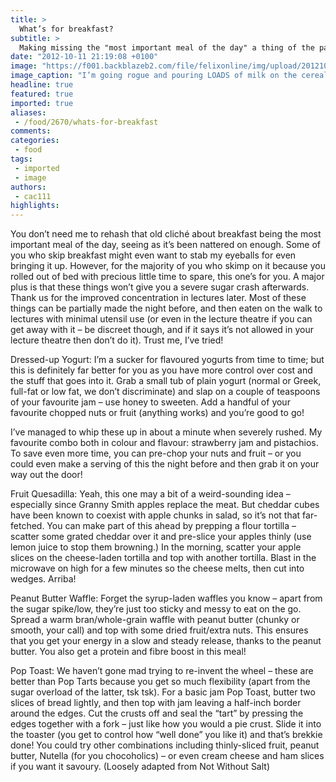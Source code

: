 ```yaml
---
title: >
  What’s for breakfast?
subtitle: >
  Making missing the "most important meal of the day" a thing of the past
date: "2012-10-11 21:19:08 +0100"
image: "https://f001.backblazeb2.com/file/felixonline/img/upload/201210112218-felix-pouring-milk-on-cereal-carol-articlergbizzle.jpg"
image_caption: "I’m going rogue and pouring LOADS of milk on the cereal"
headline: true
featured: true
imported: true
aliases:
 - /food/2670/whats-for-breakfast
comments:
categories:
 - food
tags:
 - imported
 - image
authors:
 - cac111
highlights:
---
```


You don’t need me to rehash that old cliché about breakfast being the most important meal of the day, seeing as it’s been nattered on enough. Some of you who skip breakfast might even want to stab my eyeballs for even bringing it up. However, for the majority of you who skimp on it because you rolled out of bed with precious little time to spare, this one’s for you. A major plus is that these things won’t give you a severe sugar crash afterwards. Thank us for the improved concentration in lectures later.
 Most of these things can be partially made the night before, and then eaten on the walk to lectures with minimal utensil use (or even in the lecture theatre if you can get away with it – be discreet though, and if it says it’s not allowed in your lecture theatre then don’t do it). Trust me, I’ve tried!

Dressed-up Yogurt: I’m a sucker for flavoured yogurts from time to time; but this is definitely far better for you as you have more control over cost and the stuff that goes into it. Grab a small tub of plain yogurt (normal or Greek, full-fat or low fat, we don’t discriminate) and slap on a couple of teaspoons of your favourite jam – use honey to sweeten. Add a handful of your favourite chopped nuts or fruit (anything works) and you’re good to go!

I’ve managed to whip these up in about a minute when severely rushed. My favourite combo both in colour and flavour: strawberry jam and pistachios. To save even more time, you can pre-chop your nuts and fruit – or you could even make a serving of this the night before and then grab it on your way out the door!

Fruit Quesadilla: Yeah, this one may a bit of a weird-sounding idea – especially since Granny Smith apples replace the meat. But cheddar cubes have been known to coexist with apple chunks in salad, so it’s not that far-fetched. You can make part of this ahead by prepping a flour tortilla – scatter some grated cheddar over it and pre-slice your apples thinly (use lemon juice to stop them browning.) In the morning, scatter your apple slices on the cheese-laden tortilla and top with another tortilla. Blast in the microwave on high for a few minutes so the cheese melts, then cut into wedges. Arriba!

Peanut Butter Waffle: Forget the syrup-laden waffles you know – apart from the sugar spike/low, they’re just too sticky and messy to eat on the go. Spread a warm bran/whole-grain waffle with peanut butter (chunky or smooth, your call) and top with some dried fruit/extra nuts. This ensures that you get your energy in a slow and steady release, thanks to the peanut butter. You also get a protein and fibre boost in this meal!

Pop Toast: We haven’t gone mad trying to re-invent the wheel – these are better than Pop Tarts because you get so much flexibility (apart from the sugar overload of the latter, tsk tsk). For a basic jam Pop Toast, butter two slices of bread lightly, and then top with jam leaving a half-inch border around the edges. Cut the crusts off and seal the “tart” by pressing the edges together with a fork – just like how you would a pie crust. Slide it into the toaster (you get to control how “well done” you like it) and that’s brekkie done! You could try other combinations including thinly-sliced fruit, peanut butter, Nutella (for you chocoholics) – or even cream cheese and ham slices if you want it savoury.
 (Loosely adapted from Not Without Salt)
